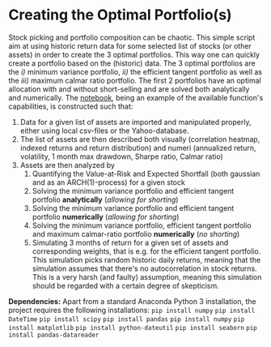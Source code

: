 # Creating the Optimal Portfolio(s)

Stock picking and portfolio composition can be chaotic. This simple script aim at using historic return data for some selected list of stocks (or other assets) in order to create the 3 optimal portfolios. This way one can quickly create a portfolio based on the (historic) data.
The 3 optimal portfolios are the *i)* minimum variance portfolio, *ii)* the efficient tangent portfolio as well as the *iii)* maximum calmar ratio portfolio. The first 2 portfolios have an optimal allocation with and without short-selling and are solved both analytically and numerically. 
The [notebook](Porfolio_notebook.ipynb), being an example of the available function's capabilities, is constructed such that:
1. Data for a given list of assets are imported and manipulated properly, either using local csv-files or the Yahoo-database.
2. The list of assets are then described both visually (correlation heatmap, indexed returns and return distribution) and numeri (annualized return, volatility, 1 month max drawdown, Sharpe ratio, Calmar ratio)
3. Assets are then analyzed by 
    1. Quantifying the Value-at-Risk and Expected Shortfall (both gaussian and as an ARCH(1)-process) for a given stock
    2. Solving the minimum variance portfolio and efficient tangent portfolio **analytically** (*allowing for shorting*)
    3. Solving the minimum variance portfolio and efficient tangent portfolio **numerically** (*allowing for shorting*)
    4. Solving the minimum variance portfolio, efficient tangent portfolio and maximum calmar-ratio portfolio **numerically** (*no shorting*)
    5. Simulating 3 months of return for a given set of assets and corresponding weights, that is e.g. for the efficient tangent portfolio. This simulation picks random historic daily returns, meaning that the simulation assumes that there's no autocorrelation in stock returns. This is a very harsh (and faulty) assumption, meaning this simulation should be regarded with a certain degree of skepticism.


**Dependencies:** Apart from a standard Anaconda Python 3 installation, the project requires the following installations:
``pip install numpy``
``pip install DateTime``
``pip install scipy``
``pip install pandas``
``pip install numpy``
``pip install matplotlib``
``pip install python-dateutil``
``pip install seaborn``
``pip install pandas-datareader``
